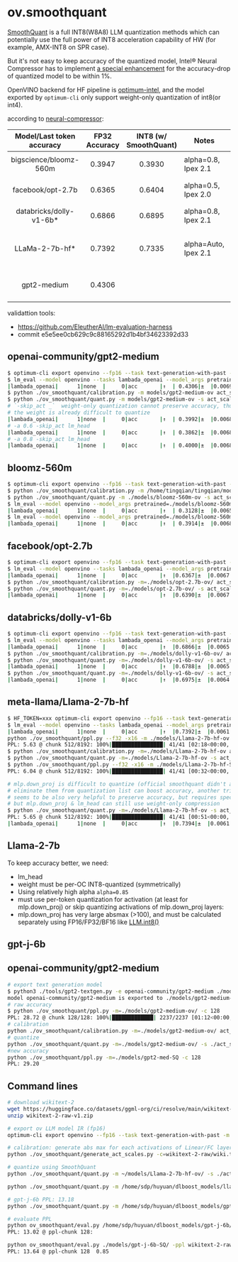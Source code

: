 # ov.smoothquant

[SmoothQuant](https://github.com/mit-han-lab/smoothquant) is a full INT8(W8A8) LLM quantization methods which can potentially use the full power of INT8 acceleration capability of HW (for example, AMX-INT8 on SPR case).

But it's not easy to keep accuracy of the quantized model, Intel® Neural Compressor has to implement [a special enhancement](https://github.com/intel/neural-compressor/blob/master/docs/source/smooth_quant.md#our-enhancement) for the accuracy-drop of quantized model to be within 1%.

OpenVINO backend for HF pipeline is [optimum-intel](https://github.com/huggingface/optimum-intel/), and the model exported by `optimum-cli` only support weight-only quantization of int8(or int4).

according to [neural-compressor](https://github.com/intel/neural-compressor/blob/master/docs/source/smooth_quant.md#validated-models):

| Model/Last token accuracy |  FP32 Accuracy   | INT8 (w/ SmoothQuant) | Notes | ours |
|:----------:|:------:|:------:|-----------------------------------|:------:|
| bigscience/bloomz-560m  | 0.3947 | 0.3930 | alpha=0.8, Ipex 2.1  | 0.3914 `-a 0.8 -skip lm_head` |
| facebook/opt-2.7b       | 0.6365 | 0.6404 | alpha=0.5, Ipex 2.0  | 0.6390 `-a 0.5 -skip lm_head` |
| databricks/dolly-v1-6b* | 0.6866 | 0.6895 | alpha=0.8, Ipex 2.1  | 0.6975 `-a 0.85 -skip lm_head` |
| LLaMa-2-7b-hf*          | 0.7392 | 0.7335 | alpha=Auto, Ipex 2.1 | 0.7394 `-a 0.85 -skip_act to/Convert mlp.down_proj` |
| gpt2-medium             | 0.4306 |        |                      | 0.4002 `-a 0.8 -skip_act lm_ head .3.mlp.c_proj` |
validattion tools:
 - https://github.com/EleutherAI/lm-evaluation-harness
 - commit e5e5ee0cb629c9c88165292d1b4bf34623392d33

## openai-community/gpt2-medium
```bash
$ optimum-cli export openvino --fp16 --task text-generation-with-past -m  openai-community/gpt2-medium ./models/gpt2-medium-ov
$ lm_eval --model openvino --tasks lambada_openai --model_args pretrained=./models/gpt2-medium-ov,ov_config=ov_config.json
|lambada_openai|      1|none  |     0|acc       |↑  | 0.4306|±  |0.0069|
$ python ./ov_smoothquant/calibration.py -m models/gpt2-medium-ov act_scales/gpt2-medium.pickle
$ python ./ov_smoothquant/quant.py -m models/gpt2-medium-ov -s act_scales/gpt2-medium.pickle -o ./models/gpt2-medium-SQ
# `-skip_act _`  weight-only quantization cannot preserve accuracy, thus
# the weight is already difficult to quantize
|lambada_openai|      1|none  |     0|acc       |↑  | 0.3992|±  |0.0068|
# -a 0.6 -skip_act lm_head
|lambada_openai|      1|none  |     0|acc       |↑  | 0.3862|±  |0.0068|
# -a 0.8 -skip_act lm_head
|lambada_openai|      1|none  |     0|acc       |↑  | 0.4000|±  |0.0068|
```

## bloomz-560m
```bash
$ optimum-cli export openvino --fp16 --task text-generation-with-past -m bigscience/bloomz-560m/ bloomz-560m-ov
$ python ./ov_smoothquant/calibration.py -m /home/tingqian/tingqian/models/bloomz-560m-ov act_scales/bloomz-560m.pickle
$ python ./ov_smoothquant/quant.py -m ./models/bloomz-560m-ov -s act_scales/bloomz-560m.pickle -o ./models/bloomz-560m-SQ -a 0.8 -skip lm_head
$ lm_eval --model openvino --model_args pretrained=./models/bloomz-560m-SQ --tasks lambada_openai
|lambada_openai|      1|none  |     0|acc       |↑  | 0.3128|±  |0.0065|
$ lm_eval --model openvino --model_args pretrained=./models/bloomz-560m-SQ,ov_config=ov_config.json --tasks lambada_openai
|lambada_openai|      1|none  |     0|acc       |↑  | 0.3914|±  |0.0068|
```

## facebook/opt-2.7b
```bash
$ optimum-cli export openvino --fp16 --task text-generation-with-past -m facebook/opt-2.7b ./models/opt-2.7b-ov
$ lm_eval --model openvino --tasks lambada_openai --model_args pretrained=./models/opt-2.7b-ov/,ov_config=ov_config.json
|lambada_openai|      1|none  |     0|acc       |↑  |0.6367|±  |0.0067|
$ python ./ov_smoothquant/calibration.py -m=./models/opt-2.7b-ov/ act_scales/opt-2.7b.pickle
$ python ./ov_smoothquant/quant.py -m=./models/opt-2.7b-ov/ -s act_scales/opt-2.7b.pickle -o ./models/opt-2.7b-SQ -a 0.5 -skip lm_head
|lambada_openai|      1|none  |     0|acc       |↑  |0.6390|±  |0.0067|
```

## databricks/dolly-v1-6b
```bash
$ optimum-cli export openvino --fp16 --task text-generation-with-past -m databricks/dolly-v1-6b ./models/dolly-v1-6b-ov
$ lm_eval --model openvino --tasks lambada_openai --model_args pretrained=./models/dolly-v1-6b-ov,ov_config=ov_config.json
|lambada_openai|      1|none  |     0|acc       |↑  |0.6866|±  |0.0065|
$ python ./ov_smoothquant/calibration.py -m=./models/dolly-v1-6b-ov/ act_scales/dolly-v1-6b.pickle
$ python ./ov_smoothquant/quant.py -m=./models/dolly-v1-6b-ov/ -s act_scales/dolly-v1-6b.pickle  -o ./models/dolly-v1-6b-SQ -a 0.8 -skip lm_head
|lambada_openai|      1|none  |     0|acc       |↑  |0.6788|±  |0.0065| 
$ python ./ov_smoothquant/quant.py -m=./models/dolly-v1-6b-ov/ -s act_scales/dolly-v1-6b.pickle  -o ./models/dolly-v1-6b-SQ -a 0.85 -skip lm_head
|lambada_openai|      1|none  |     0|acc       |↑  |0.6975|±  |0.0064|
```

## meta-llama/Llama-2-7b-hf
```bash
$ HF_TOKEN=xxx optimum-cli export openvino --fp16 --task text-generation-with-past -m meta-llama/Llama-2-7b-hf ./models/Llama-2-7b-hf-ov
$ lm_eval --model openvino --tasks lambada_openai --model_args pretrained=./models/Llama-2-7b-hf-ov,ov_config=ov_config.json
|lambada_openai|      1|none  |     0|acc       |↑  |0.7392|±  |0.0061|
python ./ov_smoothquant/ppl.py --f32 -x16 -m ./models/Llama-2-7b-hf-ov
PPL: 5.63 @ chunk 512/8192: 100%|████████████████| 41/41 [02:18<00:00,  3.38s/it]
$ python ./ov_smoothquant/calibration.py -m=./models/Llama-2-7b-hf-ov act_scales/Llama-2-7b-hf.pickle
$ python ./ov_smoothquant/quant.py -m=./models/Llama-2-7b-hf-ov -s act_scales/Llama-2-7b-hf.pickle  -o ./models/Llama-2-7b-hf-SQ -a 0.85 -skip to/Convert
$ python ./ov_smoothquant/ppl.py --f32 -x16 -m ./models/Llama-2-7b-hf-SQ
PPL: 6.04 @ chunk 512/8192: 100%|████████████████| 41/41 [00:32<00:00,  1.27it/s]

# mlp.down_proj is difficult to quantize (official smoothquant didn't apply smooth-quant to them at all before quantization, I don't know why),
# eliminate them from quantization list can boost accuracy, another tricky thing is per-token dynamic quantization of activations of down_proj
# seems to be also very helpful to preserve accuracy, but requires special kernels
# but mlp.down_proj & lm_head can still use weight-only compression
$ python ./ov_smoothquant/quant.py -m=./models/Llama-2-7b-hf-ov -s act_scales/Llama-2-7b-hf.pickle  -o ./models/Llama-2-7b-hf-SQ -a 0.85 -skip_act to/Convert mlp.down_proj
PPL: 5.65 @ chunk 512/8192: 100%|████████████████| 41/41 [00:51<00:00,  1.25s/it]
|lambada_openai|      1|none  |     0|acc       |↑  |0.7394|±  |0.0061|
```

## Llama-2-7b
To keep accuracy better, we need:
 - lm_head
 - weight must be per-OC INT8-quantized (symmetrically)
 - Using relatively high alpha `alpha=0.85`
 - must use per-token quantization for activation (at least for mlp.down_proj)
   or skip quantizing activations of mlp.down_proj layers:
 - mlp.down_proj has very large absmax (>100), and must be calculated separately using FP16/FP32/BF16 like [LLM.int8()](https://arxiv.org/abs/2208.07339)

## gpt-j-6b

## openai-community/gpt2-medium

```bash
# export text generation model
$ python3 ./tools/gpt2-textgen.py -e openai-community/gpt2-medium ./models/gpt2-medium-ov
model openai-community/gpt2-medium is exported to ./models/gpt2-medium-ov
# raw accuracy
$ python ./ov_smoothquant/ppl.py -m=./models/gpt2-medium-ov/ -c 128
PPL: 28.72 @ chunk 128/128: 100%|█████████████| 2237/2237 [01:12<00:00, 30.97it/s]
# calibration
python ./ov_smoothquant/calibration.py -m=./models/gpt2-medium-ov/ act_scales/gpt2.pickle
# quantize
python ./ov_smoothquant/quant.py -m=./models/gpt2-medium-ov/ -s ./act_scales/gpt2.pickle -o ./models/gpt2-med-SQ -a 0.6 -othr 100 -ppl ./wikitext-2-raw/wiki.test.raw
#new accuracy
python ./ov_smoothquant/ppl.py -m=./models/gpt2-med-SQ -c 128
PPL: 29.20
```

## Command lines

```bash
# download wikitext-2
wget https://huggingface.co/datasets/ggml-org/ci/resolve/main/wikitext-2-raw-v1.zip
unzip wikitext-2-raw-v1.zip

# export ov LLM model IR (fp16)
optimum-cli export openvino --fp16 --task text-generation-with-past -m ./meta-llama/Llama-2-7b-hf/ Llama-2-7b-hf-ov

# calibration: generate abs max for each activations of Linear/FC layer
python ./ov_smoothquant/generate_act_scales.py -c=wikitext-2-raw/wiki.test.raw -m ~/models/Llama-2-7b-hf-ov/ -s 128 ./act_scales/Llama-2-7b-hf.pickle

# quantize using SmoothQuant
python ./ov_smoothquant/quant.py -m ~/models/Llama-2-7b-hf-ov/ -s ./act_scales/Llama-2-7b-hf.pickle -o ./models/Llama-2-7b-hf-SQ

python ./ov_smoothquant/quant.py -m /home/sdp/huyuan/dlboost_models/llama-2-7b-chat/pytorch/FP32/ -s ./act_scales/Llama-2-7b-hf.pickle -o ./models/Llama-2-7b-hf-SQ

# gpt-j-6b PPL: 13.18
python ./ov_smoothquant/quant.py -m /home/sdp/huyuan/dlboost_models/gpt-j-6b/pytorch/FP32/ -s ./act_scales/gpt-j-6b.pickle -o ./models/gpt-j-6b-SQ -a 0.85 --skip h.2.mlp.fc_out

# evaluate PPL
python ov_smoothquant/eval.py /home/sdp/huyuan/dlboost_models/gpt-j-6b/pytorch/FP32/ -ppl wikitext-2-raw/wiki.test.raw -c 128
PPL: 13.02 @ ppl-chunk 128: 

python ov_smoothquant/eval.py ./models/gpt-j-6b-SQ/ -ppl wikitext-2-raw/wiki.test.raw -c 128
PPL: 13.64 @ ppl-chunk 128  0.85
```
